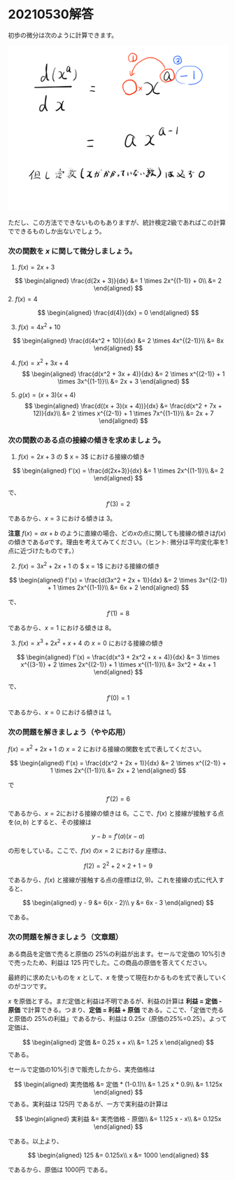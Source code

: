 # 20210530解答

初歩の微分は次のように計算できます。

![](image01.png)


ただし、この方法でできないものもありますが、統計検定2級であればこの計算でできるものしか出ないでしょう。

### 次の関数を $x$ に関して微分しましょう。

1. $f(x) = 2x + 3$

$$
\begin{aligned}
\frac{d(2x + 3)}{dx} &= 1 \times 2x^{(1-1)} + 0\\
                     &= 2
\end{aligned}
$$
2. $f(x) = 4$

$$
\begin{aligned}
\frac{d(4)}{dx} = 0
\end{aligned}
$$

3. $f(x) = 4x^2 + 10$

$$
\begin{aligned}
\frac{d(4x^2 + 10)}{dx} &= 2 \times 4x^{(2-1)}\\
                        &= 8x
\end{aligned}
$$


4. $f(x) = x^2 + 3x + 4$
$$
\begin{aligned}
\frac{d(x^2 + 3x + 4)}{dx} &= 2 \times x^{(2-1)} + 1 \times 3x^{(1-1)}\\
                        &= 2x + 3
\end{aligned}
$$

5. $g(x) = (x + 3)(x + 4)$
$$
\begin{aligned}
\frac{d((x + 3)(x + 4))}{dx} &= \frac{d(x^2 + 7x + 12)}{dx}\\
&= 2 \times x^{(2-1)} + 1 \times 7x^{(1-1)}\\
&= 2x + 7
\end{aligned}
$$


### 次の関数のある点の接線の傾きを求めましょう。

1. $f(x) = 2 x + 3$ の $ x = 3$ における接線の傾き

$$
\begin{aligned}
f'(x) = \frac{d(2x+3)}{dx} &= 1 \times 2x^{(1-1)}\\
    &= 2
\end{aligned}
$$

で、
$$f'(3) = 2$$

であるから、$x=3$ における傾きは $3$。

**注意** $f(x) = ax + b$ のように直線の場合、どの$x$の点に関しても接線の傾きは$f(x)$の傾きである$a$です。理由を考えてみてください。（ヒント: 微分は平均変化率を1点に近づけたものです。）

2. $f(x) = 3 x^2 + 2x + 1$ の $ x = 1$ における接線の傾き

$$
\begin{aligned}
f'(x) = \frac{d(3x^2 + 2x + 1)}{dx} &= 2 \times 3x^{(2-1)} + 1 \times 2x^{(1-1)}\\
    &= 6x + 2
\end{aligned}
$$

で、
$$f'(1) = 8$$

であるから、$x=1$ における傾きは $8$。

3. $f(x) = x^3 + 2x^2 + x + 4$ の $x = 0$ における接線の傾き

$$
\begin{aligned}
f'(x) = \frac{d(x^3 + 2x^2 + x + 4)}{dx} &= 3 \times x^{(3-1)} + 2 \times 2x^{(2-1)} + 1 \times x^{(1-1)}\\
    &= 3x^2 + 4x + 1
\end{aligned}
$$

で、
$$f'(0) = 1$$

であるから、$x=0$ における傾きは $1$。

### 次の問題を解きましょう（やや応用）

$f(x) = x^2 + 2x + 1$ の $x = 2$ における接線の関数を式で表してください。


$$
\begin{aligned}
f'(x) = \frac{d(x^2 + 2x + 1)}{dx} &= 2 \times x^{(2-1)} + 1 \times 2x^{(1-1)}\\
    &= 2x + 2
\end{aligned}
$$

で

$$f'(2) = 6$$

であるから、$x=2$における接線の傾きは $6$。ここで、$f(x)$ と接線が接触する点を$(a,b)$ とすると、その接線は

$$y - b = f'(a)(x - a)$$

の形をしている。ここで、$f(x)$ の$x=2$ における$y$ 座標は、

$$f(2) = 2^2 + 2 \times 2 + 1 = 9$$

であるから、$f(x)$ と接線が接触する点の座標は$(2, 9)$。これを接線の式に代入すると、

$$
\begin{aligned}
y - 9 &= 6(x - 2)\\
y &= 6x - 3
\end{aligned}
$$

である。

### 次の問題を解きましょう（文章題）

ある商品を定価で売ると原価の 25%の利益が出ます。セールで定価の 10%引きで売ったため、利益は 125 円でした。この商品の原価を答えてください。


最終的に求めたいものを $x$ として、$x$ を使って現在わかるものを式で表していくのがコツです。

$x$ を原価とする。まだ定価と利益は不明であるが、利益の計算は
**利益 = 定価 - 原価** で計算できる。つまり、**定価 = 利益 + 原価** である。ここで、「定価で売ると原価の 25%の利益」であるから、利益は $0.25 x$（原価の25%=0.25）。よって定価は、

$$
\begin{aligned}
定価 &= 0.25 x + x\\
     &= 1.25 x
\end{aligned}
$$
である。

セールで定価の10%引きで販売したから、実売価格は

$$
\begin{aligned}
実売価格 &= 定価 * (1-0.1)\\
     &= 1.25 x * 0.9\\
     &= 1.125x
\end{aligned}
$$
である。実利益は 125円 であるが、一方で実利益の計算は

$$
\begin{aligned}
実利益 &= 実売価格 - 原価\\
     &= 1.125 x - x\\
     &= 0.125x
\end{aligned}
$$

である。以上より、

$$
\begin{aligned}
125 &= 0.125x\\
x   &= 1000
\end{aligned}
$$

であるから、原価は 1000円 である。


